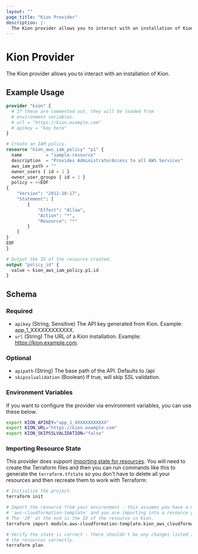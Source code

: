 ```yaml
---
layout: ""
page_title: "Kion Provider"
description: |-
  The Kion provider allows you to interact with an installation of Kion.
---
```


# Kion Provider

The Kion provider allows you to interact with an installation of Kion.

## Example Usage

```terraform
provider "kion" {
  # If these are commented out, they will be loaded from
  # environment variables.
  # url = "https://kion.example.com"
  # apikey = "key here"
}

# Create an IAM policy.
resource "kion_aws_iam_policy" "p1" {
  name         = "sample-resource"
  description  = "Provides AdministratorAccess to all AWS Services"
  aws_iam_path = ""
  owner_users { id = 1 }
  owner_user_groups { id = 1 }
  policy = <<EOF
{
    "Version": "2012-10-17",
    "Statement": [
        {
            "Effect": "Allow",
            "Action": "*",
            "Resource": "*"
        }
    ]
}
EOF
}

# Output the ID of the resource created.
output "policy_id" {
  value = kion_aws_iam_policy.p1.id
}
```

<!-- schema generated by tfplugindocs -->
## Schema

### Required

- `apikey` (String, Sensitive) The API key generated from Kion. Example: app_1_XXXXXXXXXXXX.
- `url` (String) The URL of a Kion installation. Example: https://kion.example.com.

### Optional

- `apipath` (String) The base path of the API. Defaults to /api
- `skipsslvalidation` (Boolean) If true, will skip SSL validation.

### Environment Variables

If you want to configure the provider via environment variables, you can use these below.

```bash
export KION_APIKEY="app_1_XXXXXXXXXXXX"
export KION_URL="https://kion.example.com"
export KION_SKIPSSLVALIDATION="false"
```

### Importing Resource State

This provider does support [importing state for resources](https://www.terraform.io/docs/cli/import/index.html). You will need to create the Terraform files and then you can run commands like this to generate the `terraform.tfstate` so you don't have to delete all your resources and then recreate them to work with Terraform:

```bash
# Initialize the project.
terraform init

# Import the resource from your environment - this assumes you have a module called
# 'aws-cloudformation-template' and you are importing into a resource you defined as 'AuditLogging'.
# The '20' at the end is the ID of the resource in Kion.
terraform import module.aws-cloudformation-template.kion_aws_cloudformation_template.AuditLogging 20

# Verify the state is correct - there shouldn't be any changes listed if you defined
# the resources correctly.
terraform plan
```